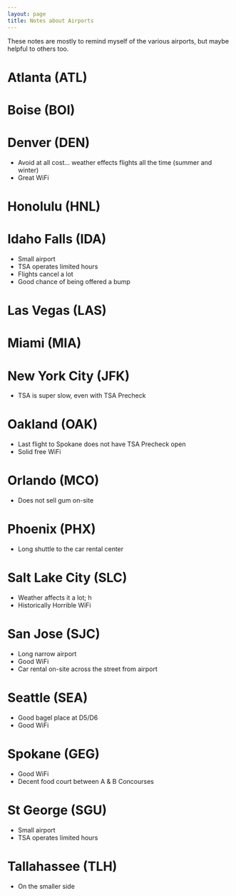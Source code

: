 ```yaml
---
layout: page
title: Notes about Airports
---
```


These notes are mostly to remind myself of the various airports, but maybe helpful to others too.

# Atlanta (ATL)

# Boise (BOI)

# Denver (DEN)

- Avoid at all cost... weather effects flights all the time (summer and winter)
- Great WiFi

# Honolulu (HNL)

# Idaho Falls (IDA)

- Small airport
- TSA operates limited hours
- Flights cancel a lot
- Good chance of being offered a bump

# Las Vegas (LAS)

# Miami (MIA)

# New York City (JFK)

- TSA is super slow, even with TSA Precheck

# Oakland (OAK)

- Last flight to Spokane does not have TSA Precheck open
- Solid free WiFi

# Orlando (MCO)

- Does not sell gum on-site

# Phoenix (PHX)

- Long shuttle to the car rental center

# Salt Lake City (SLC)

- Weather affects it a lot; h
- Historically Horrible WiFi

# San Jose (SJC)

- Long narrow airport
- Good WiFi
- Car rental on-site across the street from airport

# Seattle (SEA)

- Good bagel place at D5/D6
- Good WiFi

# Spokane (GEG)

- Good WiFi
- Decent food court between A & B Concourses

# St George (SGU)

- Small airport
- TSA operates limited hours

# Tallahassee (TLH)

- On the smaller side
